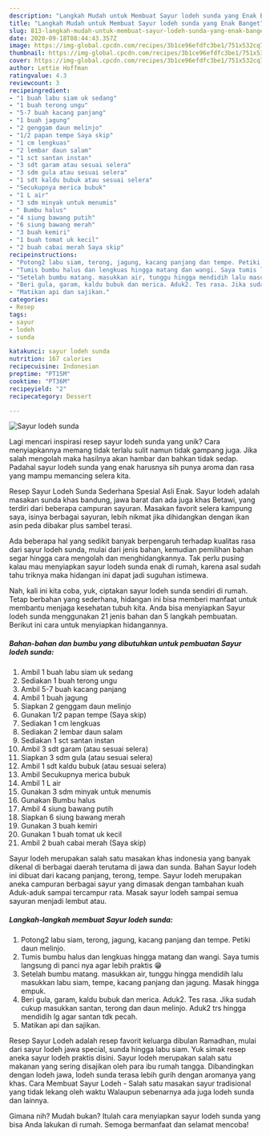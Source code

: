 ```yaml
---
description: "Langkah Mudah untuk Membuat Sayur lodeh sunda yang Enak Banget"
title: "Langkah Mudah untuk Membuat Sayur lodeh sunda yang Enak Banget"
slug: 813-langkah-mudah-untuk-membuat-sayur-lodeh-sunda-yang-enak-banget
date: 2020-09-18T08:44:43.357Z
image: https://img-global.cpcdn.com/recipes/3b1ce96efdfc3be1/751x532cq70/sayur-lodeh-sunda-foto-resep-utama.jpg
thumbnail: https://img-global.cpcdn.com/recipes/3b1ce96efdfc3be1/751x532cq70/sayur-lodeh-sunda-foto-resep-utama.jpg
cover: https://img-global.cpcdn.com/recipes/3b1ce96efdfc3be1/751x532cq70/sayur-lodeh-sunda-foto-resep-utama.jpg
author: Lettie Hoffman
ratingvalue: 4.3
reviewcount: 3
recipeingredient:
- "1 buah labu siam uk sedang"
- "1 buah terong ungu"
- "5-7 buah kacang panjang"
- "1 buah jagung"
- "2 genggam daun melinjo"
- "1/2 papan tempe Saya skip"
- "1 cm lengkuas"
- "2 lembar daun salam"
- "1 sct santan instan"
- "3 sdt garam atau sesuai selera"
- "3 sdm gula atau sesuai selera"
- "1 sdt kaldu bubuk atau sesuai selera"
- "Secukupnya merica bubuk"
- "1 L air"
- "3 sdm minyak untuk menumis"
- " Bumbu halus"
- "4 siung bawang putih"
- "6 siung bawang merah"
- "3 buah kemiri"
- "1 buah tomat uk kecil"
- "2 buah cabai merah Saya skip"
recipeinstructions:
- "Potong2 labu siam, terong, jagung, kacang panjang dan tempe. Petiki daun melinjo."
- "Tumis bumbu halus dan lengkuas hingga matang dan wangi. Saya tumis langsung di panci nya agar lebih praktis 😁"
- "Setelah bumbu matang. masukkan air, tunggu hingga mendidih lalu masukkan labu siam, tempe, kacang panjang dan jagung. Masak hingga empuk."
- "Beri gula, garam, kaldu bubuk dan merica. Aduk2. Tes rasa. Jika sudah cukup masukkan santan, terong dan daun melinjo. Aduk2 trs hingga mendidih lg agar santan tdk pecah."
- "Matikan api dan sajikan."
categories:
- Resep
tags:
- sayur
- lodeh
- sunda

katakunci: sayur lodeh sunda 
nutrition: 167 calories
recipecuisine: Indonesian
preptime: "PT15M"
cooktime: "PT36M"
recipeyield: "2"
recipecategory: Dessert

---
```



![Sayur lodeh sunda](https://img-global.cpcdn.com/recipes/3b1ce96efdfc3be1/751x532cq70/sayur-lodeh-sunda-foto-resep-utama.jpg)

Lagi mencari inspirasi resep sayur lodeh sunda yang unik? Cara menyiapkannya memang tidak terlalu sulit namun tidak gampang juga. Jika salah mengolah maka hasilnya akan hambar dan bahkan tidak sedap. Padahal sayur lodeh sunda yang enak harusnya sih punya aroma dan rasa yang mampu memancing selera kita.

Resep Sayur Lodeh Sunda Sederhana Spesial Asli Enak. Sayur lodeh adalah masakan sunda khas bandung, jawa barat dan ada juga khas Betawi, yang terdiri dari beberapa campuran sayuran. Masakan favorit selera kampung saya, isinya berbagai sayuran, lebih nikmat jika dihidangkan dengan ikan asin peda dibakar plus sambel terasi.

Ada beberapa hal yang sedikit banyak berpengaruh terhadap kualitas rasa dari sayur lodeh sunda, mulai dari jenis bahan, kemudian pemilihan bahan segar hingga cara mengolah dan menghidangkannya. Tak perlu pusing kalau mau menyiapkan sayur lodeh sunda enak di rumah, karena asal sudah tahu triknya maka hidangan ini dapat jadi suguhan istimewa.


Nah, kali ini kita coba, yuk, ciptakan sayur lodeh sunda sendiri di rumah. Tetap berbahan yang sederhana, hidangan ini bisa memberi manfaat untuk membantu menjaga kesehatan tubuh kita. Anda bisa menyiapkan Sayur lodeh sunda menggunakan 21 jenis bahan dan 5 langkah pembuatan. Berikut ini cara untuk menyiapkan hidangannya.

<!--inarticleads1-->

##### Bahan-bahan dan bumbu yang dibutuhkan untuk pembuatan Sayur lodeh sunda:

1. Ambil 1 buah labu siam uk sedang
1. Sediakan 1 buah terong ungu
1. Ambil 5-7 buah kacang panjang
1. Ambil 1 buah jagung
1. Siapkan 2 genggam daun melinjo
1. Gunakan 1/2 papan tempe (Saya skip)
1. Sediakan 1 cm lengkuas
1. Sediakan 2 lembar daun salam
1. Sediakan 1 sct santan instan
1. Ambil 3 sdt garam (atau sesuai selera)
1. Siapkan 3 sdm gula (atau sesuai selera)
1. Ambil 1 sdt kaldu bubuk (atau sesuai selera)
1. Ambil Secukupnya merica bubuk
1. Ambil 1 L air
1. Gunakan 3 sdm minyak untuk menumis
1. Gunakan  Bumbu halus
1. Ambil 4 siung bawang putih
1. Siapkan 6 siung bawang merah
1. Gunakan 3 buah kemiri
1. Gunakan 1 buah tomat uk kecil
1. Ambil 2 buah cabai merah (Saya skip)


Sayur lodeh merupakan salah satu masakan khas indonesia yang banyak dikenal di berbagai daerah terutama di jawa dan sunda. Bahan Sayur lodeh ini dibuat dari kacang panjang, terong, tempe. Sayur lodeh merupakan aneka campuran berbagai sayur yang dimasak dengan tambahan kuah Aduk-aduk sampai tercampur rata. Masak sayur lodeh sampai semua sayuran menjadi lembut atau. 

<!--inarticleads2-->

##### Langkah-langkah membuat Sayur lodeh sunda:

1. Potong2 labu siam, terong, jagung, kacang panjang dan tempe. Petiki daun melinjo.
1. Tumis bumbu halus dan lengkuas hingga matang dan wangi. Saya tumis langsung di panci nya agar lebih praktis 😁
1. Setelah bumbu matang. masukkan air, tunggu hingga mendidih lalu masukkan labu siam, tempe, kacang panjang dan jagung. Masak hingga empuk.
1. Beri gula, garam, kaldu bubuk dan merica. Aduk2. Tes rasa. Jika sudah cukup masukkan santan, terong dan daun melinjo. Aduk2 trs hingga mendidih lg agar santan tdk pecah.
1. Matikan api dan sajikan.


Resep Sayur Lodeh adalah resep favorit keluarga dibulan Ramadhan, mulai dari sayur lodeh jawa special, sunda hingga labu siam. Yuk simak resep aneka sayur lodeh praktis disini. Sayur lodeh merupakan salah satu makanan yang sering disajikan oleh para ibu rumah tangga. Dibandingkan dengan lodeh jawa, lodeh sunda terasa lebih gurih dengan aromanya yang khas. Cara Membuat Sayur Lodeh - Salah satu masakan sayur tradisional yang tidak lekang oleh waktu Walaupun sebenarnya ada juga lodeh sunda dan lainnya. 

Gimana nih? Mudah bukan? Itulah cara menyiapkan sayur lodeh sunda yang bisa Anda lakukan di rumah. Semoga bermanfaat dan selamat mencoba!
